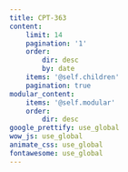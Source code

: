 ```yaml
---
title: CPT-363
content:
    limit: 14
    pagination: '1'
    order:
        dir: desc
        by: date
    items: '@self.children'
    pagination: true
modular_content:
    items: '@self.modular'
    order:
        dir: desc
google_prettify: use_global
wow_js: use_global
animate_css: use_global
fontawesome: use_global
---
```

